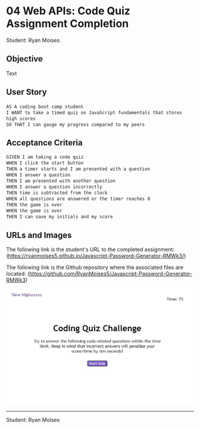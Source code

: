 # 04 Web APIs: Code Quiz Assignment Completion

Student: Ryan Moises

## Objective

Text

## User Story

```
AS A coding boot camp student
I WANT to take a timed quiz on JavaScript fundamentals that stores high scores
SO THAT I can gauge my progress compared to my peers
```

## Acceptance Criteria

```
GIVEN I am taking a code quiz
WHEN I click the start button
THEN a timer starts and I am presented with a question
WHEN I answer a question
THEN I am presented with another question
WHEN I answer a question incorrectly
THEN time is subtracted from the clock
WHEN all questions are answered or the timer reaches 0
THEN the game is over
WHEN the game is over
THEN I can save my initials and my score
```

## URLs and Images

The following link is the student's URL to the completed assignment:
(https://ryanmoises5.github.io/Javascript-Password-Generator-RMWk3/)

The following link is the Github repository where the associated files are located:
(https://github.com/RyanMoises5/Javascript-Password-Generator-RMWk3)

![First Page of the coding quiz](./CodingQuizFront.JPG)

---

Student: Ryan Moises
